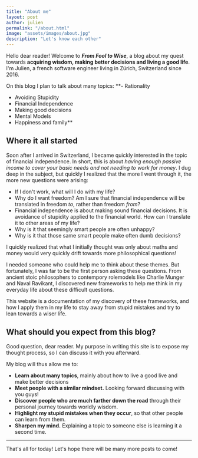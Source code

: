 ```yaml
---
title: "About me"
layout: post
author: julien
permalink: "/about.html"
image: "assets/images/about.jpg"
description: "Let's know each other"
---
```

Hello dear reader! Welcome to **_From Fool to Wise_**, a blog about my quest towards **acquiring wisdom, making better decisions and living a good life**.
I'm Julien, a french software engineer living in Zürich, Switzerland since 2016.

On this blog I plan to talk about many topics:
**- Rationality
- Avoiding Stupidity
- Financial Independence
- Making good decisions
- Mental Models
- Happiness and family**


## Where it all started

Soon after I arrived in Switzerland, I became quickly interested in the topic of financial independence.
In short, this is about _having enough passive income to cover your basic needs and not needing to work for money_. I dug deep in the subject, but quickly I realized that the more I went through it, the more new questions were arising:

- If I don't work, what will I do with my life?
- Why do I want freedom? Am I sure that financial independence will be translated in freedom _to_, rather than freedom _from_?
- Financial independence is about making sound financial decisions. It is avoidance of stupidity applied to the financial world. How can I translate it to other areas of my life?
- Why is it that seemingly smart people are often unhappy?
- Why is it that those same smart people make often dumb decisions?

I quickly realized that what I initially thought was only about maths and money would very quickly drift towards more philosophical questions!

I needed someone who could help me to think about these themes. But fortunately, I was far to be the first person asking these questions.
From ancient stoic philosophers to contempory rolemodels like Charlie Munger and Naval Ravikant, I discovered new frameworks to help me think in my everyday life about these difficult questions.

This website is a documentation of my discovery of these frameworks, and how I apply them in my life to stay away from stupid mistakes and try to lean towards a wiser life.

## What should you expect from this blog?

Good question, dear reader. My purpose in writing this site is to expose my thought process, so I can discuss it with you afterward.

My blog will thus allow me to:

- **Learn about many topics**, mainly about how to live a good live and make better decisions
- **Meet people with a similar mindset.** Looking forward discussing with you guys!
- **Discover people who are much farther down the road** through their personal journey towards worldly wisdom.
- **Highlight my stupid mistakes when they occur**, so that other people can learn from them.
- **Sharpen my mind.** Explaining a topic to someone else is learning it a second time.

---


That's all for today! Let's hope there will be many more posts to come!
